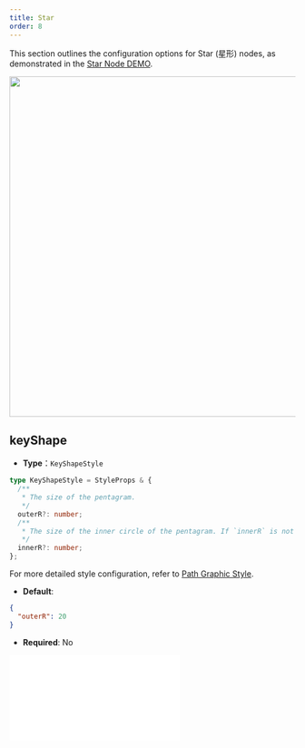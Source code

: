 ```yaml
---
title: Star
order: 8
---
```


This section outlines the configuration options for Star (星形) nodes, as demonstrated in the [Star Node DEMO](/en/examples/item/defaultNodes/#star).

<img src="https://mdn.alipayobjects.com/huamei_qa8qxu/afts/img/A*YSVjSLyYNwIAAAAAAAAAAAAADmJ7AQ/original" width=600 />

## keyShape

- **Type**：`KeyShapeStyle`

```typescript
type KeyShapeStyle = StyleProps & {
  /**
   * The size of the pentagram.
   */
  outerR?: number;
  /**
   * The size of the inner circle of the pentagram. If `innerR` is not set, it is automatically calculated based on `outerR * 3 / 8`.
   */
  innerR?: number;
};
```

For more detailed style configuration, refer to [Path Graphic Style](../shape/PathStyleProps.en.md).

- **Default**:

```json
{
  "outerR": 20
}
```

- **Required**: No

<embed src="../../../common/NodeShapeStyles.en.md"></embed>
